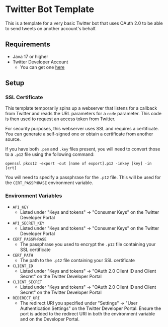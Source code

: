 # Twitter Bot Template

This is a template for a very basic Twitter bot that uses OAuth 2.0 to be able to send tweets on another
account's behalf.

## Requirements
- Java 17 or higher
- Twitter Developer Account
  - You can get one [here](https://developer.twitter.com)

## Setup

### SSL Certificate
This template temporarily spins up a webserver that listens for a callback from Twitter and reads the URL parameters
for a `code` parameter. This code is then used to request an access token from Twitter.

For security purposes, this webserver uses SSL and requires a certificate. You can generate a self-signed one or obtain
a certificate from another source.

If you have both `.pem` and `.key` files present, you will need to convert those to a `.p12` file using the following
command:

```shell
openssl pkcs12 -export -out [name of export].p12 -inkey [key] -in [crt]
```

You will need to specify a passphrase for the `.p12` file. This will be used for the `CERT_PASSPHRASE` environment
variable.

### Environment Variables
- `API_KEY`
  - Listed under "Keys and tokens" -> "Consumer Keys" on the Twitter Developer Portal
- `API_SECRET_KEY`
  - Listed under "Keys and tokens" -> "Consumer Keys" on the Twitter Developer Portal
- `CERT_PASSPHRASE`
  - The passphrase you used to encrypt the `.p12` file containing your SSL certificate
- `CERT_PATH`
  - The path to the `.p12` file containing your SSL certificate
- `CLIENT_ID`
  - Listed under "Keys and tokens" -> "OAuth 2.0 Client ID and Client Secret" on the Twitter Developer Portal
- `CLIENT_SECRET`
  - Listed under "Keys and tokens" -> "OAuth 2.0 Client ID and Client Secret" on the Twitter Developer Portal
- `REDIRECT_URI`
  - The redirect URI you specified under "Settings" -> "User Authentication Settings" on the Twitter Developer Portal.
  Ensure the port is added to the redirect URI in both the environment variable and on the Developer Portal.
